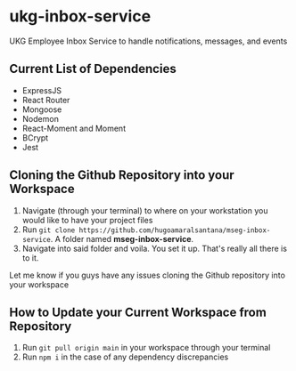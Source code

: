 # ukg-inbox-service
UKG Employee Inbox Service to handle notifications, messages, and events

## Current List of Dependencies
- ExpressJS
- React Router
- Mongoose
- Nodemon
- React-Moment and Moment
- BCrypt
- Jest

## Cloning the Github Repository into your Workspace
1. Navigate (through your terminal) to where on your workstation you would like to have your project files
2. Run `git clone https://github.com/hugoamaralsantana/mseg-inbox-service`. A folder named **mseg-inbox-service**.
3. Navigate into said folder and voila. You set it up. That's really all there is to it.

Let me know if you guys have any issues cloning the Github repository into your workspace

## How to Update your Current Workspace from Repository
1. Run `git pull origin main` in your workspace through your terminal
2. Run `npm i` in the case of any dependency discrepancies
